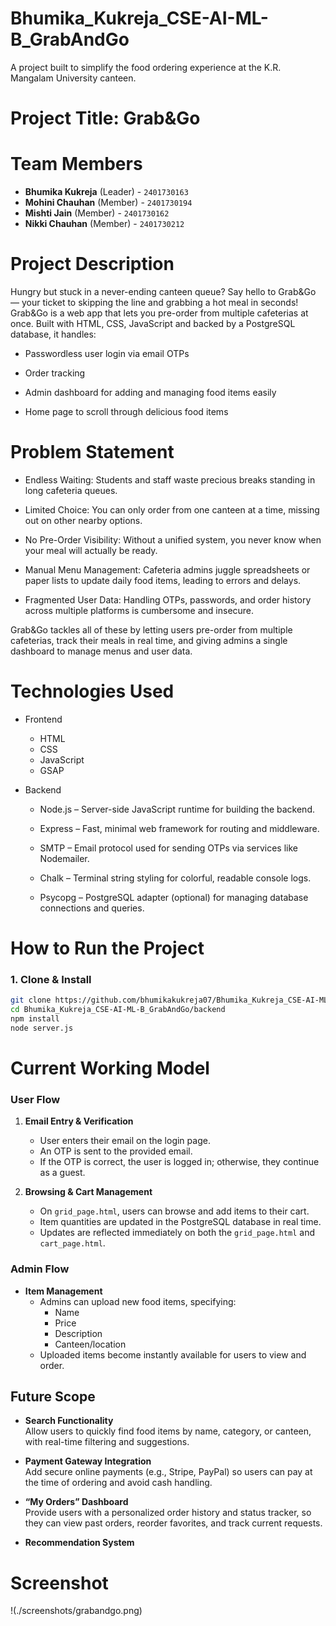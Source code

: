 # Bhumika_Kukreja_CSE-AI-ML-B_GrabAndGo
A project built to simplify the food ordering experience at the K.R. Mangalam University canteen.

# Project Title: Grab&Go

# Team Members
- **Bhumika Kukreja** (Leader) - `2401730163`  
- **Mohini Chauhan** (Member) - `2401730194`  
- **Mishti Jain** (Member) - `2401730162`  
- **Nikki Chauhan** (Member) - `2401730212`

# Project Description

Hungry but stuck in a never-ending canteen queue? Say hello to Grab&Go — your ticket to skipping the line and grabbing a hot meal in seconds!
Grab&Go is a web app that lets you pre-order from multiple cafeterias at once. Built with HTML, CSS, JavaScript and backed by a PostgreSQL database, it handles:

- Passwordless user login via email OTPs

- Order tracking

- Admin dashboard for adding and managing food items easily

- Home page to scroll through delicious food items

# Problem Statement

- Endless Waiting: Students and staff waste precious breaks standing in long cafeteria queues.

- Limited Choice: You can only order from one canteen at a time, missing out on other nearby options.

- No Pre-Order Visibility: Without a unified system, you never know when your meal will actually be ready.

- Manual Menu Management: Cafeteria admins juggle spreadsheets or paper lists to update daily food items, leading to errors and delays.

- Fragmented User Data: Handling OTPs, passwords, and order history across multiple platforms is cumbersome and insecure.

Grab&Go tackles all of these by letting users pre-order from multiple cafeterias, track their meals in real time, and giving admins a single dashboard to manage menus and user data.

# Technologies Used

- Frontend
  - HTML
  - CSS
  - JavaScript
  - GSAP
  
- Backend
  - Node.js – Server-side JavaScript runtime for building the backend.

  - Express – Fast, minimal web framework for routing and middleware.

  - SMTP – Email protocol used for sending OTPs via services like Nodemailer.

  - Chalk – Terminal string styling for colorful, readable console logs.

  - Psycopg – PostgreSQL adapter (optional) for managing database connections and queries.

# How to Run the Project

### 1. Clone & Install
```bash
git clone https://github.com/bhumikakukreja07/Bhumika_Kukreja_CSE-AI-ML-B_GrabAndGo.git
cd Bhumika_Kukreja_CSE-AI-ML-B_GrabAndGo/backend
npm install
node server.js
```

# Current Working Model

### User Flow
1. **Email Entry & Verification**  
   - User enters their email on the login page.  
   - An OTP is sent to the provided email.  
   - If the OTP is correct, the user is logged in; otherwise, they continue as a guest.

2. **Browsing & Cart Management**  
   - On `grid_page.html`, users can browse and add items to their cart.  
   - Item quantities are updated in the PostgreSQL database in real time.  
   - Updates are reflected immediately on both the `grid_page.html` and `cart_page.html`.

### Admin Flow
- **Item Management**  
  - Admins can upload new food items, specifying:  
    - Name  
    - Price  
    - Description  
    - Canteen/location  
  - Uploaded items become instantly available for users to view and order.

## Future Scope

- **Search Functionality**  
  Allow users to quickly find food items by name, category, or canteen, with real-time filtering and suggestions.

- **Payment Gateway Integration**  
  Add secure online payments (e.g., Stripe, PayPal) so users can pay at the time of ordering and avoid cash handling.

- **“My Orders” Dashboard**  
  Provide users with a personalized order history and status tracker, so they can view past orders, reorder favorites, and track current requests.

- **Recommendation System**
  
# Screenshot
!(./screenshots/grabandgo.png)
